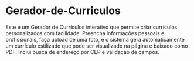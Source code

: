 # Gerador-de-Curriculos
Este é um Gerador de Currículos interativo que permite criar currículos personalizados com facilidade. Preencha informações pessoais e profissionais, faça upload de uma foto, e o sistema gera automaticamente um currículo estilizado que pode ser visualizado na página e baixado como PDF. Inclui busca de endereço por CEP e validação de campos.

